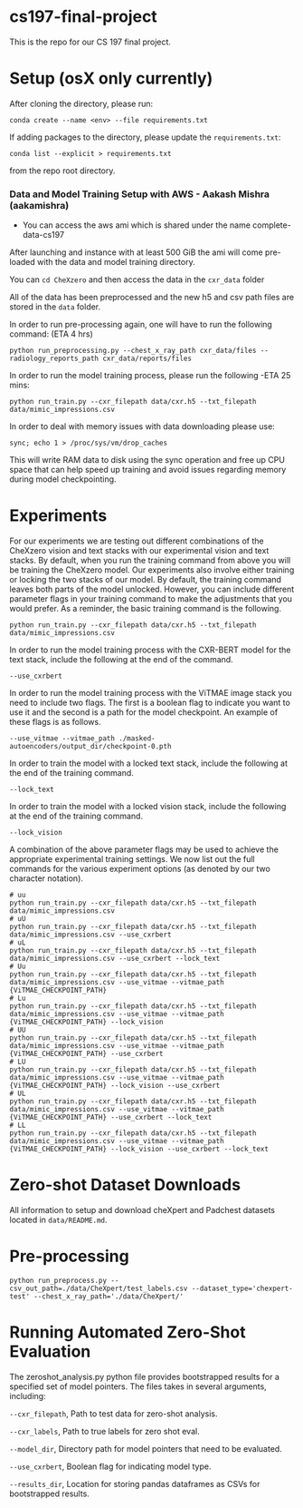# cs197-final-project

This is the repo for our CS 197 final project. 

# Setup (osX only currently)

After cloning the directory, please run:

```
conda create --name <env> --file requirements.txt
```

If adding packages to the directory, please update the `requirements.txt`:
```
conda list --explicit > requirements.txt
```
from the repo root directory.

### Data and Model Training Setup with AWS - Aakash Mishra (aakamishra)

- You can access the aws ami which is shared under the name complete-data-cs197

After launching and instance with at least 500 GiB the ami will come pre-loaded with the data and model training directory.

You can `cd CheXzero` and then access the data in the `cxr_data` folder

All of the data has been preprocessed and the new h5 and csv path files are stored in the `data` folder. 

In order to run pre-processing again, one will have to run the following command: (ETA 4 hrs)

```
python run_preprocessing.py --chest_x_ray_path cxr_data/files --radiology_reports_path cxr_data/reports/files
```

In order to run the model training process, please run the following -ETA 25 mins:

```
python run_train.py --cxr_filepath data/cxr.h5 --txt_filepath data/mimic_impressions.csv
```

In order to deal with memory issues with data downloading please use:

```
sync; echo 1 > /proc/sys/vm/drop_caches
```

This will write RAM data to disk using the sync operation and free up CPU space that can help speed up training and avoid issues regarding memory during model checkpointing. 

# Experiments

For our experiments we are testing out different combinations of the CheXzero vision and text stacks with our experimental vision and text stacks. By default, when you run the training command from above you will be training the CheXzero model. Our experiments also involve either training or locking the two stacks of our model. By default, the training command leaves both parts of the model unlocked. However, you can include different parameter flags in your training command to make the adjustments that you would prefer. As a reminder, the basic training command is the following.

```
python run_train.py --cxr_filepath data/cxr.h5 --txt_filepath data/mimic_impressions.csv
```

In order to run the model training process with the CXR-BERT model for the text stack, include the following at the end of the command.

```
--use_cxrbert
```

In order to run the model training process with the ViTMAE image stack you need to include two flags. The first is a boolean flag to indicate you want to use it and the second is a path for the model checkpoint. An example of these flags is as follows.

```
--use_vitmae --vitmae_path ./masked-autoencoders/output_dir/checkpoint-0.pth
```

In order to train the model with a locked text stack, include the following at the end of the training command.

```
--lock_text
```

In order to train the model with a locked vision stack, include the following at the end of the training command.

```
--lock_vision
```

A combination of the above parameter flags may be used to achieve the appropriate experimental training settings. We now list out the full commands for the various experiment options (as denoted by our two character notation).

```
# uu
python run_train.py --cxr_filepath data/cxr.h5 --txt_filepath data/mimic_impressions.csv
# uU
python run_train.py --cxr_filepath data/cxr.h5 --txt_filepath data/mimic_impressions.csv --use_cxrbert
# uL
python run_train.py --cxr_filepath data/cxr.h5 --txt_filepath data/mimic_impressions.csv --use_cxrbert --lock_text
# Uu
python run_train.py --cxr_filepath data/cxr.h5 --txt_filepath data/mimic_impressions.csv --use_vitmae --vitmae_path {ViTMAE_CHECKPOINT_PATH}
# Lu
python run_train.py --cxr_filepath data/cxr.h5 --txt_filepath data/mimic_impressions.csv --use_vitmae --vitmae_path {ViTMAE_CHECKPOINT_PATH} --lock_vision
# UU
python run_train.py --cxr_filepath data/cxr.h5 --txt_filepath data/mimic_impressions.csv --use_vitmae --vitmae_path {ViTMAE_CHECKPOINT_PATH} --use_cxrbert
# LU
python run_train.py --cxr_filepath data/cxr.h5 --txt_filepath data/mimic_impressions.csv --use_vitmae --vitmae_path {ViTMAE_CHECKPOINT_PATH} --lock_vision --use_cxrbert
# UL
python run_train.py --cxr_filepath data/cxr.h5 --txt_filepath data/mimic_impressions.csv --use_vitmae --vitmae_path {ViTMAE_CHECKPOINT_PATH} --use_cxrbert --lock_text
# LL
python run_train.py --cxr_filepath data/cxr.h5 --txt_filepath data/mimic_impressions.csv --use_vitmae --vitmae_path {ViTMAE_CHECKPOINT_PATH} --lock_vision --use_cxrbert --lock_text
```

# Zero-shot Dataset Downloads

All information to setup and download cheXpert and Padchest datasets located in `data/README.md`.

# Pre-processing

```
python run_preprocess.py --csv_out_path=./data/CheXpert/test_labels.csv --dataset_type='chexpert-test' --chest_x_ray_path='./data/CheXpert/'
```

# Running Automated Zero-Shot Evaluation

The zeroshot_analysis.py python file provides bootstrapped results for a specified set of model pointers. The files takes in several arguments, including:

`--cxr_filepath`, Path to test data for zero-shot analysis.

`--cxr_labels`, Path to true labels for zero shot eval.

`--model_dir`, Directory path for model pointers that need to be evaluated.

`--use_cxrbert`, Boolean flag for indicating model type.

`--results_dir`, Location for storing pandas dataframes as CSVs for bootstrapped results.
